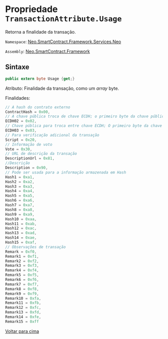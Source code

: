 # Propriedade `TransactionAttribute.Usage`

Retorna a finalidade da transação.

`Namespace`: [Neo.SmartContract.Framework.Services.Neo](../../neo.md)

`Assembly`: [Neo.SmartContract.Framework](../../../dotnet.md)

## Sintaxe

```c#
public extern byte Usage {get;}
```

Atributo: Finalidade da transação, como um *array* byte.


Finalidades:

```c#
// A hash do contrato externo
ContractHash = 0x00,
// A chave pública troca de chave ECDH; o primeiro byte da chave pública é 0x02
ECDH02 = 0x02,
// Chave pública para troca entre chave ECDH; O primeiro byte da chave pública é 0x03
ECDH03 = 0x03,
// Para verificação adicional da transação
Script = 0x20,
// Informação de voto
Vote = 0x30,
// URL de descrição da transação
DescriptionUrl = 0x81,
//Descrição
Description = 0x90,
// Pode ser usada para a informação armazenada em Hash
Hash1 = 0xa1,
Hash2 = 0xa2,
Hash3 = 0xa3,
Hash4 = 0xa4,
Hash5 = 0xa5,
Hash6 = 0xa6,
Hash7 = 0xa7,
Hash8 = 0xa8,
Hash9 = 0xa9,
Hash10 = 0xaa,
Hash11 = 0xab,
Hash12 = 0xac,
Hash13 = 0xad,
Hash14 = 0xae,
Hash15 = 0xaf,
// Observações de transação
Remark = 0xf0,
Remark1 = 0xf1,
Remark2 = 0xf2,
Remark3 = 0xf3,
Remark4 = 0xf4,
Remark5 = 0xf5,
Remark6 = 0xf6,
Remark7 = 0xf7,
Remark8 = 0xf8,
Remark9 = 0xf9,
Remark10 = 0xfa,
Remark11 = 0xfb,
Remark12 = 0xfc,
Remark13 = 0xfd,
Remark14 = 0xfe,
Remark15 = 0xff
```


[Voltar para cima](../TransactionAttribute.md)
